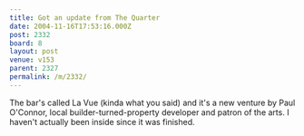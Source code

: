 ```yaml
---
title: Got an update from The Quarter
date: 2004-11-16T17:53:16.000Z
post: 2332
board: 8
layout: post
venue: v153
parent: 2327
permalink: /m/2332/
---
```

The bar's called La Vue (kinda what you said) and it's a new venture by Paul O'Connor, local builder-turned-property developer and patron of the arts. I haven't actually been inside since it was finished.
